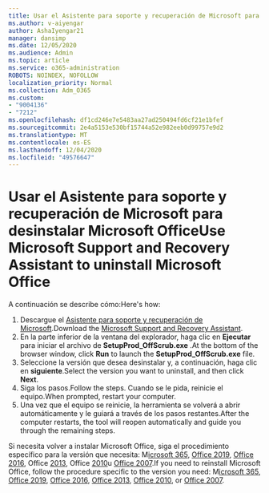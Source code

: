 ```yaml
---
title: Usar el Asistente para soporte y recuperación de Microsoft para desinstalar Microsoft Office
ms.author: v-aiyengar
author: AshaIyengar21
manager: dansimp
ms.date: 12/05/2020
ms.audience: Admin
ms.topic: article
ms.service: o365-administration
ROBOTS: NOINDEX, NOFOLLOW
localization_priority: Normal
ms.collection: Adm_O365
ms.custom:
- "9004136"
- "7212"
ms.openlocfilehash: df1cd246e7e5483aa27ad250494fd6cf21e1bfef
ms.sourcegitcommit: 2e4a5153e530bf15744a52e982eeb0d99757e9d2
ms.translationtype: MT
ms.contentlocale: es-ES
ms.lasthandoff: 12/04/2020
ms.locfileid: "49576647"
---
```

# <a name="use-microsoft-support-and-recovery-assistant-to-uninstall-microsoft-office"></a><span data-ttu-id="7e9b8-102">Usar el Asistente para soporte y recuperación de Microsoft para desinstalar Microsoft Office</span><span class="sxs-lookup"><span data-stu-id="7e9b8-102">Use Microsoft Support and Recovery Assistant to uninstall Microsoft Office</span></span>

<span data-ttu-id="7e9b8-103">A continuación se describe cómo:</span><span class="sxs-lookup"><span data-stu-id="7e9b8-103">Here's how:</span></span>

1. <span data-ttu-id="7e9b8-104">Descargue el [Asistente para soporte y recuperación de Microsoft](https://go.microsoft.com/fwlink/?linkid=2139122).</span><span class="sxs-lookup"><span data-stu-id="7e9b8-104">Download the [Microsoft Support and Recovery Assistant](https://go.microsoft.com/fwlink/?linkid=2139122).</span></span>
1. <span data-ttu-id="7e9b8-105">En la parte inferior de la ventana del explorador, haga clic en **Ejecutar** para iniciar el archivo de **SetupProd_OffScrub.exe** .</span><span class="sxs-lookup"><span data-stu-id="7e9b8-105">At the bottom of the browser window, click **Run** to launch the **SetupProd_OffScrub.exe** file.</span></span>
1. <span data-ttu-id="7e9b8-106">Seleccione la versión que desea desinstalar y, a continuación, haga clic en **siguiente**.</span><span class="sxs-lookup"><span data-stu-id="7e9b8-106">Select the version you want to uninstall, and then click **Next**.</span></span>
1. <span data-ttu-id="7e9b8-107">Siga los pasos.</span><span class="sxs-lookup"><span data-stu-id="7e9b8-107">Follow the steps.</span></span> <span data-ttu-id="7e9b8-108">Cuando se le pida, reinicie el equipo.</span><span class="sxs-lookup"><span data-stu-id="7e9b8-108">When prompted, restart your computer.</span></span>
1. <span data-ttu-id="7e9b8-109">Una vez que el equipo se reinicie, la herramienta se volverá a abrir automáticamente y le guiará a través de los pasos restantes.</span><span class="sxs-lookup"><span data-stu-id="7e9b8-109">After the computer restarts, the tool will reopen automatically and guide you through the remaining steps.</span></span>

<span data-ttu-id="7e9b8-110">Si necesita volver a instalar Microsoft Office, siga el procedimiento específico para la versión que necesita: M[icrosoft 365](https://go.microsoft.com/fwlink/?linkid=2138843), [Office 2019](https://go.microsoft.com/fwlink/?linkid=2138843), [Office 2016](https://go.microsoft.com/fwlink/?linkid=2138919), Office [2013](https://go.microsoft.com/fwlink/?linkid=2138919), Office [2010](https://go.microsoft.com/fwlink/?linkid=2139237)u [Office 2007](https://go.microsoft.com/fwlink/?linkid=2138644).</span><span class="sxs-lookup"><span data-stu-id="7e9b8-110">If you need to reinstall Microsoft Office, follow the procedure specific to the version you need: M[icrosoft 365](https://go.microsoft.com/fwlink/?linkid=2138843), [Office 2019](https://go.microsoft.com/fwlink/?linkid=2138843), [Office 2016](https://go.microsoft.com/fwlink/?linkid=2138919), [Office 2013](https://go.microsoft.com/fwlink/?linkid=2138919), [Office 2010](https://go.microsoft.com/fwlink/?linkid=2139237), or [Office 2007](https://go.microsoft.com/fwlink/?linkid=2138644).</span></span>